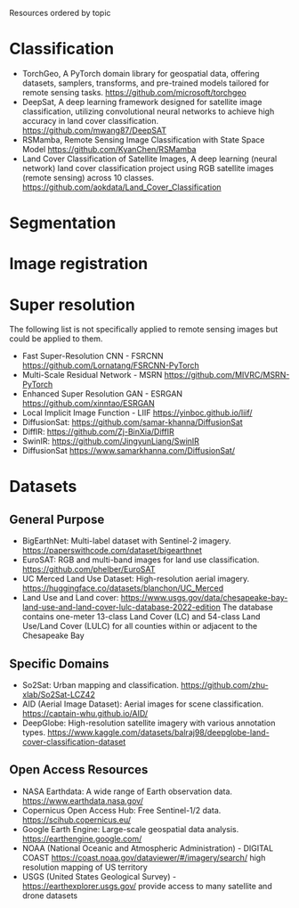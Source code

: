 Resources ordered by topic

# Classification
- TorchGeo, A PyTorch domain library for geospatial data, offering datasets, samplers, transforms, and pre-trained models tailored for remote sensing tasks. https://github.com/microsoft/torchgeo
- DeepSat, A deep learning framework designed for satellite image classification, utilizing convolutional neural networks to achieve high accuracy in land cover classification. https://github.com/mwang87/DeepSAT
- RSMamba, Remote Sensing Image Classification with State Space Model https://github.com/KyanChen/RSMamba
- Land Cover Classification of Satellite Images, A deep learning (neural network) land cover classification project using RGB satellite images (remote sensing) across 10 classes. https://github.com/aokdata/Land_Cover_Classification

# Segmentation

# Image registration

# Super resolution
The following list is not specifically applied to remote sensing images but could be applied to them.
- Fast Super-Resolution CNN - FSRCNN https://github.com/Lornatang/FSRCNN-PyTorch
- Multi-Scale Residual Network - MSRN https://github.com/MIVRC/MSRN-PyTorch
- Enhanced Super Resolution GAN - ESRGAN https://github.com/xinntao/ESRGAN
- Local Implicit Image Function - LIIF https://yinboc.github.io/liif/
- DiffusionSat: https://github.com/samar-khanna/DiffusionSat
- DiffIR: https://github.com/Zj-BinXia/DiffIR
- SwinIR: https://github.com/JingyunLiang/SwinIR
- DiffusionSat https://www.samarkhanna.com/DiffusionSat/

# Datasets

## General Purpose
- BigEarthNet: Multi-label dataset with Sentinel-2 imagery. https://paperswithcode.com/dataset/bigearthnet
- EuroSAT: RGB and multi-band images for land use classification. https://github.com/phelber/EuroSAT
- UC Merced Land Use Dataset: High-resolution aerial imagery. https://huggingface.co/datasets/blanchon/UC_Merced
- Land Use and Land cover: https://www.usgs.gov/data/chesapeake-bay-land-use-and-land-cover-lulc-database-2022-edition
The database contains one-meter 13-class Land Cover (LC) and 54-class Land Use/Land Cover (LULC) for all counties within or adjacent to the Chesapeake Bay

## Specific Domains

- So2Sat: Urban mapping and classification. https://github.com/zhu-xlab/So2Sat-LCZ42
- AID (Aerial Image Dataset): Aerial images for scene classification. https://captain-whu.github.io/AID/
- DeepGlobe: High-resolution satellite imagery with various annotation types. https://www.kaggle.com/datasets/balraj98/deepglobe-land-cover-classification-dataset

## Open Access Resources

- NASA Earthdata: A wide range of Earth observation data. https://www.earthdata.nasa.gov/ 
- Copernicus Open Access Hub: Free Sentinel-1/2 data. https://scihub.copernicus.eu/
- Google Earth Engine: Large-scale geospatial data analysis. https://earthengine.google.com/
- NOAA (National Oceanic and Atmospheric Administration) - DIGITAL COAST https://coast.noaa.gov/dataviewer/#/imagery/search/
  high resolution mapping of US territory
- USGS (United States Geological Survey) - https://earthexplorer.usgs.gov/
  provide access to many satellite and drone datasets


